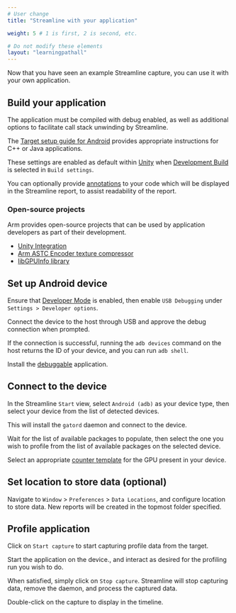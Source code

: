 ```yaml
---
# User change
title: "Streamline with your application"

weight: 5 # 1 is first, 2 is second, etc.

# Do not modify these elements
layout: "learningpathall"
---
```

Now that you have seen an example Streamline capture, you can use it with your own application.

## Build your application

The application must be compiled with debug enabled, as well as additional options to facilitate call stack unwinding by Streamline.

The [Target setup guide for Android](https://developer.arm.com/documentation/101813/latest/Target-Setup/Compile-your-application) provides appropriate instructions for C++ or Java applications.

These settings are enabled as default within [Unity](https://unity.com/) when [Development Build](https://docs.unity3d.com/2021.1/Documentation/Manual/UnityCloudBuildDevelopmentBuilds.html) is selected in `Build settings`.

You can optionally provide [annotations](https://developer.arm.com/documentation/101816/latest/Annotate-your-code/Add-annotations-to-your-code) to your code which will be displayed in the Streamline report, to assist readability of the report.

### Open-source projects

Arm provides open-source projects that can be used by application developers as part of their development.

* [Unity Integration](https://github.com/ARM-software/mobile-studio-integration-for-unity/)
* [Arm ASTC Encoder texture compressor](https://github.com/ARM-software/astc-encoder)
* [libGPUInfo library](https://github.com/ARM-software/libGPUInfo)

## Set up Android device

Ensure that [Developer Mode](https://developer.android.com/studio/debug/dev-options) is enabled, then enable `USB Debugging` under `Settings > Developer options`.

Connect the device to the host through USB and approve the debug connection when prompted.

If the connection is successful, running the `adb devices` command on the host returns the ID of your device, and you can run `adb shell`.

Install the [debuggable](https://developer.android.com/studio/debug) application.

## Connect to the device

In the Streamline `Start` view, select `Android (adb)` as your device type, then select your device from the list of detected devices.

This will install the `gatord` daemon and connect to the device.

Wait for the list of available packages to populate, then select the one you wish to profile from the list of available packages on the selected device.

Select an appropriate [counter template](https://developer.arm.com/documentation/101813/latest/Debuggable-application-profiling/Profile-your-application/Choose-a-counter-template) for the GPU present in your device.

## Set location to store data (optional)

Navigate to `Window` > `Preferences` > `Data Locations`, and configure location to store data. New reports will be created in the topmost folder specified.

## Profile application

Click on `Start capture` to start capturing profile data from the target.

Start the application on the device., and interact as desired for the profiling run you wish to do.

When satisfied, simply click on `Stop capture`. Streamline will stop capturing data, remove the daemon, and process the captured data.

Double-click on the capture to display in the timeline.
